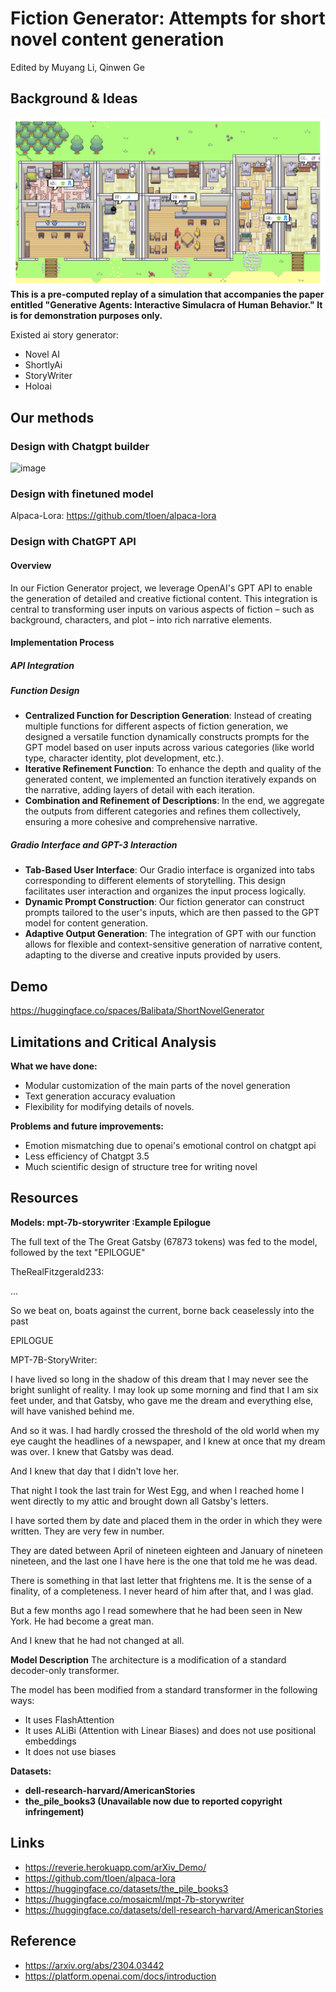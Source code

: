 # Fiction Generator: Attempts for short novel content generation

Edited by Muyang Li, Qinwen Ge

## Background & Ideas
![Reverie](Reverie.png)
**This is a pre-computed replay of a simulation that accompanies the paper entitled "Generative Agents: Interactive Simulacra of Human Behavior." It is for demonstration purposes only.**



Existed ai story generator:

- Novel AI
- ShortlyAi
- StoryWriter
- Holoai


## Our methods


### Design with Chatgpt builder

![image](https://github.com/balibata/FictionGenerator/assets/62224223/53698480-4e42-4014-afcc-d93e44bb0ba2)

### Design with finetuned model

Alpaca-Lora: https://github.com/tloen/alpaca-lora

### Design with ChatGPT API

#### Overview

In our Fiction Generator project, we leverage OpenAI's GPT API to enable the generation of detailed and creative fictional content. This integration is central to transforming user inputs on various aspects of fiction – such as background, characters, and plot – into rich narrative elements.

#### Implementation Process

##### API Integration

##### Function Design

- **Centralized Function for Description Generation**: Instead of creating multiple functions for different aspects of fiction generation, we designed a versatile function dynamically constructs prompts for the GPT model based on user inputs across various categories (like world type, character identity, plot development, etc.).
- **Iterative Refinement Function**: To enhance the depth and quality of the generated content, we implemented an function iteratively expands on the narrative, adding layers of detail with each iteration.
- **Combination and Refinement of Descriptions**: In the end, we aggregate the outputs from different categories and refines them collectively, ensuring a more cohesive and comprehensive narrative.

##### Gradio Interface and GPT-3 Interaction

- **Tab-Based User Interface**: Our Gradio interface is organized into tabs corresponding to different elements of storytelling. This design facilitates user interaction and organizes the input process logically.
- **Dynamic Prompt Construction**: Our fiction generator can construct prompts tailored to the user's inputs, which are then passed to the GPT model for content generation.
- **Adaptive Output Generation**: The integration of GPT with our function allows for flexible and context-sensitive generation of narrative content, adapting to the diverse and creative inputs provided by users.


## Demo

https://huggingface.co/spaces/Balibata/ShortNovelGenerator
## Limitations and Critical Analysis
**What we have done:**

- Modular customization of the main parts of the novel generation
- Text generation accuracy evaluation
- Flexibility for modifying details of novels.

**Problems and future improvements:**

- Emotion mismatching due to openai's emotional control on chatgpt api
- Less efficiency of Chatgpt 3.5
- Much scientific design of structure tree for writing novel
## Resources

**Models: mpt-7b-storywriter :Example Epilogue**

The full text of the The Great Gatsby (67873 tokens) was fed to the model, followed by the text "EPILOGUE"

TheRealFitzgerald233:

...

So we beat on, boats against the current, borne back ceaselessly into the past

EPILOGUE

MPT-7B-StoryWriter:

I have lived so long in the shadow of this dream that I may never see the bright sunlight of reality. I may look up some morning and find that I am six feet under, and that Gatsby, who gave me the dream and everything else, will have vanished behind me.

And so it was. I had hardly crossed the threshold of the old world when my eye caught the headlines of a newspaper, and I knew at once that my dream was over. I knew that Gatsby was dead.

And I knew that day that I didn't love her.

That night I took the last train for West Egg, and when I reached home I went directly to my attic and brought down all Gatsby's letters.

I have sorted them by date and placed them in the order in which they were written. They are very few in number.

They are dated between April of nineteen eighteen and January of nineteen nineteen, and the last one I have here is the one that told me he was dead.

There is something in that last letter that frightens me. It is the sense of a finality, of a completeness. I never heard of him after that, and I was glad.

But a few months ago I read somewhere that he had been seen in New York. He had become a great man.

And I knew that he had not changed at all.

**Model Description**
The architecture is a modification of a standard decoder-only transformer.

The model has been modified from a standard transformer in the following ways:

- It uses FlashAttention
- It uses ALiBi (Attention with Linear Biases) and does not use positional embeddings
- It does not use biases

**Datasets:**

- **dell-research-harvard/AmericanStories**
- **the_pile_books3 (Unavailable now due to reported copyright infringement)**

## Links

- https://reverie.herokuapp.com/arXiv_Demo/
- https://github.com/tloen/alpaca-lora
- https://huggingface.co/datasets/the_pile_books3
- https://huggingface.co/mosaicml/mpt-7b-storywriter
- https://huggingface.co/datasets/dell-research-harvard/AmericanStories

## Reference

- https://arxiv.org/abs/2304.03442
- https://platform.openai.com/docs/introduction
